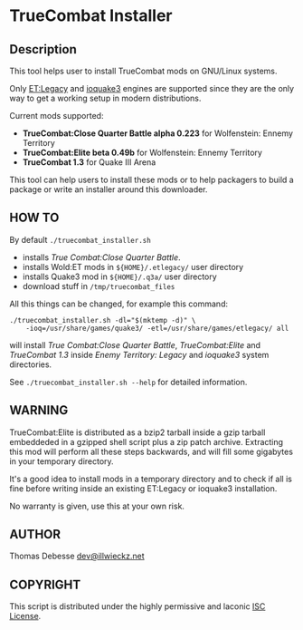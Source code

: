 TrueCombat Installer
====================

Description
-----------

This tool helps user to install TrueCombat mods on GNU/Linux systems.

Only [ET:Legacy](http://etlegacy.com/) and [ioquake3](http://ioquake3.org/) engines are supported since they are the only way to get a working setup in modern distributions.

Current mods supported:

* **TrueCombat:Close Quarter Battle alpha 0.223** for Wolfenstein: Ennemy Territory
* **TrueCombat:Elite beta 0.49b** for Wolfenstein: Ennemy Territory
* **TrueCombat 1.3** for Quake Ⅲ Arena

This tool can help users to install these mods or to help packagers to build a package or write an installer around this downloader.

HOW TO
------

By default `./truecombat_installer.sh`

* installs _True Combat:Close Quarter Battle_.
* installs Wold:ET mods in `${HOME}/.etlegacy/` user directory
* installs Quake3 mod in `${HOME}/.q3a/` user directory
* download stuff in `/tmp/truecombat_files`

All this things can be changed, for example this command:

```
./truecombat_installer.sh -dl="$(mktemp -d)" \
    -ioq=/usr/share/games/quake3/ -etl=/usr/share/games/etlegacy/ all
```

will install _True Combat:Close Quarter Battle_, _TrueCombat:Elite_ and _TrueCombat 1.3_ inside _Enemy Territory: Legacy_ and _ioquake3_ system directories.

See `./truecombat_installer.sh --help` for detailed information.

WARNING
-------

TrueCombat:Elite is distributed as a bzip2 tarball inside a gzip tarball embeddeded in a gzipped shell script plus a zip patch archive.
Extracting this mod will perform all these steps backwards, and will fill some gigabytes in your temporary directory.

It's a good idea to install mods in a temporary directory and to check if all is fine before writing inside an existing ET:Legacy or ioquake3 installation.

No warranty is given, use this at your own risk.

AUTHOR
------

Thomas Debesse <dev@illwieckz.net>

COPYRIGHT
---------

This script is distributed under the highly permissive and laconic [ISC License](COPYING.md).
